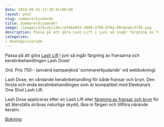 ```yaml
---
date: 2018-05-31 12:29:31+00:00
layout: post
slug: sommarerbjudande
title: Sommarerbjudande!
image: /images/arkivbilder/ef46e852-4900-4708-870a-99c9eabc3730.png
description: Passa på att göra Lash Lift i juni så ingår färgning av fransarna och keratinbehandlingen Lash Dose!
categories:
- Okategoriserade
---
```

Passa på att göra [Lash Lift](http://pipershudvard.com/lashlift/) i juni så ingår färgning av fransarna och keratinbehandlingen Lash Dose!

Ord. Pris 750:- (använd kampanjkod 'sommarerbjudande' vid webbokning)

Lash Dose, en vårdande keratinbehandling för både fransar och bryn. Den första och enda keratinbehandlingen som är kompatibel med Eleebana’s One Shot Lash Lift.

Lash Dose appliceras efter en Lash Lift eller [färgning av fransar och bryn](https://pipershudvard.com/frans-bryn/) för att återställa strånas naturliga skydd, låsa in färgen och tillföra närande keratin.

[Bokning](http://pipershudvard.com/kontakta-oss/)
